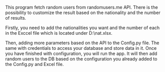 This program fetch random users from randomusers.me API. There is the possibility to customize the result based on the nationality and the number of results. 

Firstly, you need to add the nationalities you want and the number of each in the Exccel file which is located under D:\nat.xlsx.

Then, adding more parameters based on the API to the Config.py file. The same with credentials to access your database and store data in it. Once you have finished with configuration, you will run the app. It will then add random users to the DB based on the configuration you already added to the Config.py and Excel file.
